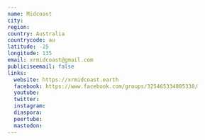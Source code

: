 ```yaml
---
name: Midcoast
city:
region:
country: Australia
countrycode: au
latitude: -25
longitude: 135
email: xrmidcoast@gmail.com
publiciseemail: false
links:
  website: https://xrmidcoast.earth
  facebook: https://www.facebook.com/groups/325465334805338/
  youtube:
  twitter:
  instagram:
  diaspora:
  peertube:
  mastodon:
---
```

